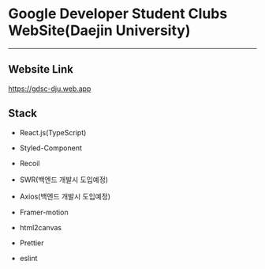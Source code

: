 # Google Developer Student Clubs WebSite(Daejin University)

---

## Website Link
https://gdsc-dju.web.app

## Stack

- React.js(TypeScript)


- Styled-Component


- Recoil


- SWR(백엔드 개발시 도입예정)


- Axios(백엔드 개발시 도입예정)


- Framer-motion


- html2canvas


- Prettier


- eslint 

